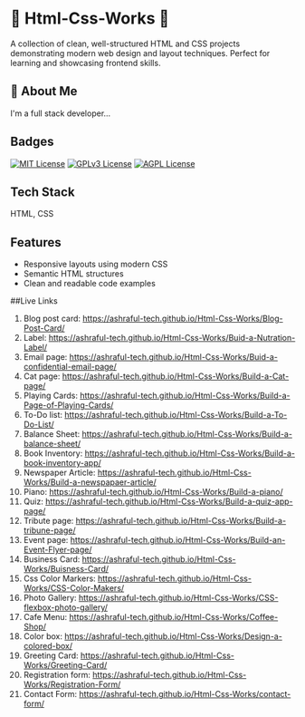 # 🚀 Html-Css-Works 🎨

A collection of clean, well-structured HTML and CSS projects demonstrating modern web design and layout techniques.
Perfect for learning and showcasing frontend skills.

## 🚀 About Me

I'm a full stack developer...

## Badges

[![MIT License](https://img.shields.io/badge/License-MIT-green.svg)](https://choosealicense.com/licenses/mit/)
[![GPLv3 License](https://img.shields.io/badge/License-GPL%20v3-yellow.svg)](https://opensource.org/licenses/)
[![AGPL License](https://img.shields.io/badge/license-AGPL-blue.svg)](http://www.gnu.org/licenses/agpl-3.0)

## Tech Stack

HTML, CSS

## Features

- Responsive layouts using modern CSS
- Semantic HTML structures
- Clean and readable code examples

##Live Links

1. Blog post card: https://ashraful-tech.github.io/Html-Css-Works/Blog-Post-Card/
2. Label: https://ashraful-tech.github.io/Html-Css-Works/Buid-a-Nutration-Label/
3. Email page: https://ashraful-tech.github.io/Html-Css-Works/Buid-a-confidential-email-page/
4. Cat page: https://ashraful-tech.github.io/Html-Css-Works/Build-a-Cat-page/
5. Playing Cards: https://ashraful-tech.github.io/Html-Css-Works/Build-a-Page-of-Playing-Cards/
6. To-Do list: https://ashraful-tech.github.io/Html-Css-Works/Build-a-To-Do-List/
7. Balance Sheet: https://ashraful-tech.github.io/Html-Css-Works/Build-a-balance-sheet/
8. Book Inventory: https://ashraful-tech.github.io/Html-Css-Works/Build-a-book-inventory-app/
9. Newspaper Article: https://ashraful-tech.github.io/Html-Css-Works/Build-a-newspapaer-article/
10. Piano: https://ashraful-tech.github.io/Html-Css-Works/Build-a-piano/
11. Quiz: https://ashraful-tech.github.io/Html-Css-Works/Build-a-quiz-app-page/
12. Tribute page: https://ashraful-tech.github.io/Html-Css-Works/Build-a-tribune-page/
13. Event page: https://ashraful-tech.github.io/Html-Css-Works/Build-an-Event-Flyer-page/
14. Business Card: https://ashraful-tech.github.io/Html-Css-Works/Buisness-Card/
15. Css Color Markers: https://ashraful-tech.github.io/Html-Css-Works/CSS-Color-Makers/
16. Photo Gallery: https://ashraful-tech.github.io/Html-Css-Works/CSS-flexbox-photo-gallery/
17. Cafe Menu: https://ashraful-tech.github.io/Html-Css-Works/Coffee-Shop/
18. Color box: https://ashraful-tech.github.io/Html-Css-Works/Design-a-colored-box/
19. Greeting Card: https://ashraful-tech.github.io/Html-Css-Works/Greeting-Card/
20. Registration form: https://ashraful-tech.github.io/Html-Css-Works/Registration-Form/
21. Contact Form: https://ashraful-tech.github.io/Html-Css-Works/contact-form/
